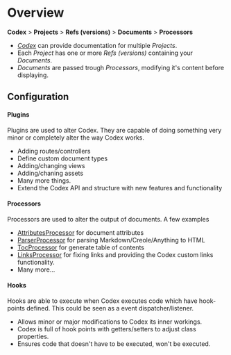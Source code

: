<!--
title: Overview
subtitle: Core Concepts
-->
# Overview

**Codex** > **Projects** > **Refs (versions)** > **Documents** > **Processors**

- [_Codex_](#codex:phpdoc['Codex\\Codex']:popover:type[false]) can provide documentation for multiple _Projects_.
- Each _Project_ has one or more _Refs (versions)_ containing your _Documents_.
- _Documents_ are passed trough _Processors_, modifying it's content before displaying.


## Configuration



#### Plugins
Plugins are used to alter Codex. They are capable of doing something very minor or completely alter the way Codex works. 


- Adding routes/controllers
- Define custom document types
- Adding/changing views
- Adding/chaning assets
- Many more things.
- Extend the Codex API and structure with new features and functionality


#### Processors
Processors are used to alter the output of documents. A few examples
 
- [AttributesProcessor](#codex:phpdoc['Codex\\Processors\\AttributesProcessor']:popover:type[false]) for document attributes
- [ParserProcessor](#codex:phpdoc['Codex\\Processors\\ParserProcessor']:popover:type[false]) for parsing Markdown/Creole/Anything to HTML
- [TocProcessor](#codex:phpdoc['Codex\\Processors\\TocProcessor']:popover:type[false]) for generate table of contents
- [LinksProcessor](#codex:phpdoc['Codex\\Processors\\LinksProcessor']:popover:type[false]) for fixing links and providing the Codex custom links functionality. 
- Many more...  


#### Hooks
Hooks are able to execute when Codex executes code which have hook-points defined. This could be seen as a event dispatcher/listener.

- Allows minor or major modifications to Codex its inner workings.
- Codex is full of hook points with getters/setters to adjust class properties.
- Ensures code that doesn't have to be executed, won't be executed.

